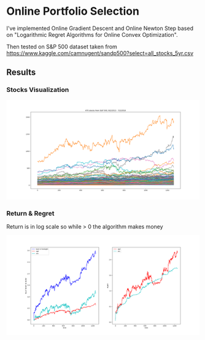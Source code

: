 # Online Portfolio Selection

I've implemented Online Gradient Descent and Online Newton Step based on "Logarithmic Regret Algorithms for Online Convex Optimization".

Then tested on S&P 500 dataset taken from https://www.kaggle.com/camnugent/sandp500?select=all_stocks_5yr.csv

## Results

### Stocks Visualization
![](stocks.png)

### Return & Regret

Return is in log scale so while > 0 the algorithm makes money

![](return_regret.png)
